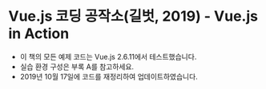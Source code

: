 # Vue.js 코딩 공작소(길벗, 2019) - Vue.js in Action

- 이 책의 모든 예제 코드는 Vue.js 2.6.11에서 테스트했습니다.
- 실습 환경 구성은 부록 A를 참고하세요.
- 2019년 10월 17일에 코드를 재정리하여 업데이트하였습니다.
